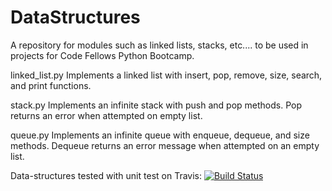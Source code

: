 DataStructures
==============

A repository for modules such as linked lists, stacks, etc.... to be used in projects for Code Fellows Python Bootcamp.

linked_list.py
  Implements a linked list with insert, pop, remove, size, search, and print functions.

stack.py
  Implements an infinite stack with push and pop methods.  Pop returns an error when attempted on empty list.
  
queue.py
  Implements an infinite queue with enqueue, dequeue, and size methods.  Dequeue returns an error message when attempted
  on an empty list.

Data-structures tested with unit test on Travis:
    [![Build Status](https://travis-ci.org/jwhite007/DataStructures.png?branch=master)](https://travis-ci.org/jwhite007/DataStructures)
    

